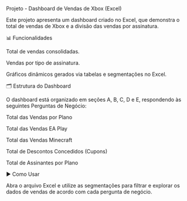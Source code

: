 Projeto - Dashboard de Vendas de Xbox (Excel)

Este projeto apresenta um dashboard criado no Excel, que demonstra o total de vendas de Xbox e a divisão das vendas por assinatura.

📊 Funcionalidades

Total de vendas consolidadas.

Vendas por tipo de assinatura.

Gráficos dinâmicos gerados via tabelas e segmentações no Excel.

🗂️ Estrutura do Dashboard

O dashboard está organizado em seções A, B, C, D e E, respondendo às seguintes Perguntas de Negócio:

Total das Vendas por Plano

Total das Vendas EA Play

Total das Vendas Minecraft

Total de Descontos Concedidos (Cupons)

Total de Assinantes por Plano

▶️ Como Usar

Abra o arquivo Excel e utilize as segmentações para filtrar e explorar os dados de vendas de acordo com cada pergunta de negócio.
